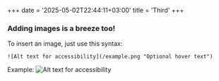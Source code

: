 +++
date = '2025-05-02T22:44:11+03:00'
title = 'Third'
+++
### Adding images is a breeze too!

To insert an image, just use this syntax:

```
![Alt text for accessibility](/example.png "Optional hover text")
```

Example:
![Alt text for accessibility](/example.png "Optional hover text")

